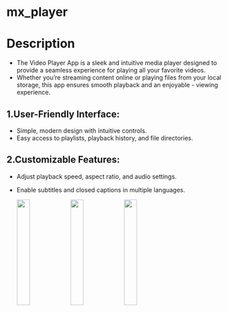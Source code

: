 # mx_player
# Description
- The Video Player App is a sleek and intuitive media player designed to provide a seamless experience for playing all your favorite videos.
- Whether you’re streaming content online or playing files from your local storage, this app ensures smooth playback and an enjoyable - viewing experience.

## 1.User-Friendly Interface:
- Simple, modern design with intuitive controls.
- Easy access to playlists, playback history, and file directories.
## 2.Customizable Features:
- Adjust playback speed, aspect ratio, and audio settings.
- Enable subtitles and closed captions in multiple languages.

  <p>
     <img src = "https://github.com/user-attachments/assets/dc1febaf-e0d1-47f1-aee5-6d23f8a91683" height = 25% width=25%>
  <img src = "https://github.com/user-attachments/assets/9dc2df02-ae1d-4f0c-bef0-d0a9b8a9c04a" height = 25% width=25%>
  <img src = "https://github.com/user-attachments/assets/274cf291-f94d-41d4-9451-78b8b3045976" height = 25% width=25%>
 
</p>

